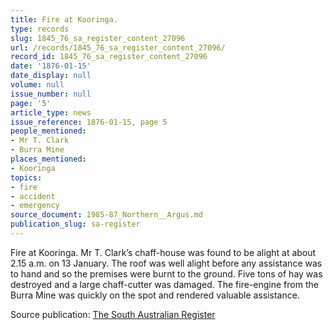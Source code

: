 ```yaml
---
title: Fire at Kooringa.
type: records
slug: 1845_76_sa_register_content_27096
url: /records/1845_76_sa_register_content_27096/
record_id: 1845_76_sa_register_content_27096
date: '1876-01-15'
date_display: null
volume: null
issue_number: null
page: '5'
article_type: news
issue_reference: 1876-01-15, page 5
people_mentioned:
- Mr T. Clark
- Burra Mine
places_mentioned:
- Kooringa
topics:
- fire
- accident
- emergency
source_document: 1985-87_Northern__Argus.md
publication_slug: sa-register
---
```


Fire at Kooringa.  Mr T. Clark’s chaff-house was found to be alight at about 2.15 a.m. on 13 January.  The roof was well alight before any assistance was to hand and so the premises were burnt to the ground.  Five tons of hay was destroyed and a large chaff-cutter was damaged.  The fire-engine from the Burra Mine was quickly on the spot and rendered valuable assistance.

Source publication: [The South Australian Register](/publications/sa-register/)
